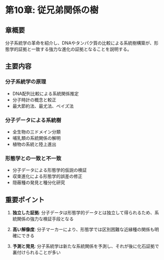 # 第10章: 従兄弟関係の樹

## 章概要
分子系統学の革命を紹介し、DNAやタンパク質の比較による系統樹構築が、形態学的証拠と一致する強力な進化の証拠となることを説明する。

## 主要内容

### 分子系統学の原理
- DNA配列比較による系統関係推定
- 分子時計の概念と較正
- 最大節約法、最尤法、ベイズ法

### 分子データによる系統樹
- 全生物の三ドメイン分類
- 哺乳類の系統関係の解明
- 植物の系統と陸上進出

### 形態学との一致と不一致
- 分子データによる形態学的仮説の検証
- 収束進化による形態学的誤差の修正
- 隠蔽種の発見と種分化研究

## 重要ポイント

1. **独立した証拠**: 分子データは形態学的データとは独立して得られるため、系統関係の強力な検証手段となる

2. **高い解像度**: 分子マーカーにより、形態学では区別困難な近縁種の関係も明確にできる

3. **予測と発見**: 分子系統学は新たな系統関係を予測し、それが後に化石証拠で裏付けられることが多い